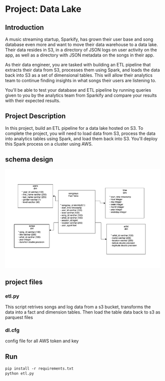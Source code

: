 # Project: Data Lake

## Introduction
A music streaming startup, Sparkify, has grown their user base 
and song database even more and want to move their data warehouse 
to a data lake. Their data resides in S3, in a directory of JSON 
logs on user activity on the app, as well as a directory with 
JSON metadata on the songs in their app.

As their data engineer, you are tasked with building an ETL 
pipeline that extracts their data from S3, processes them using 
Spark, and loads the data back into S3 as a set of dimensional 
tables. This will allow their analytics team to continue finding 
insights in what songs their users are listening to.

You'll be able to test your database and ETL pipeline by 
running queries given to you by the analytics team from Sparkify 
and compare your results with their expected results.

## Project Description
In this project, build an ETL pipeline for a data lake hosted 
on S3. To complete the project, you will need to load data from 
S3, process the data into analytics tables using Spark, 
and load them back into S3. You'll deploy this Spark process 
on a cluster using AWS.

## schema design 
![Tux, the Linux mascot](img/schema_design.png)

## project files
### etl.py
This script retrives songs and log data from a s3 bucket, 
transforms the data into a fact and dimension tables. Then load the 
table data back to s3 as parquest files 

### dl.cfg
config file for all AWS token and key

## Run

    pip install -r requirements.txt
    python etl.py

